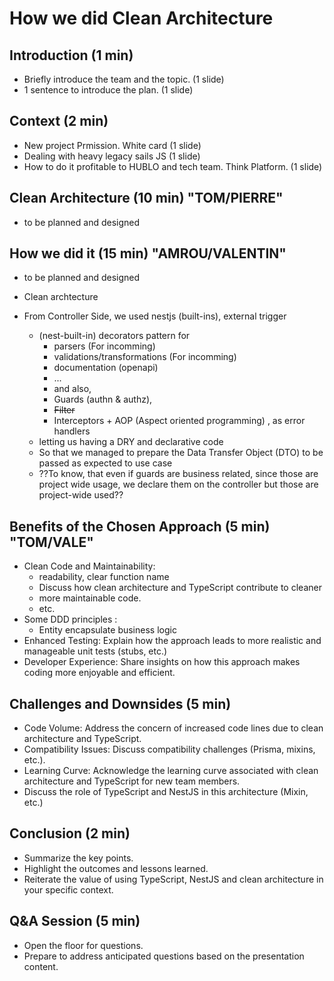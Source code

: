 # How we did Clean Architecture

## Introduction (1 min)

- Briefly introduce the team and the topic. (1 slide)
- 1 sentence to introduce the plan. (1 slide)

## Context (2 min)

- New project Prmission. White card (1 slide)
- Dealing with heavy legacy sails JS (1 slide)
- How to do it profitable to HUBLO and tech team. Think Platform. (1 slide)

## Clean Architecture (10 min) "TOM/PIERRE"
 
- to be planned and designed

## How we did it (15 min) "AMROU/VALENTIN"

- to be planned and designed

- Clean archtecture
- From Controller Side, we used nestjs (built-ins), external trigger
  - (nest-built-in) decorators pattern for
    - parsers (For incomming)
    - validations/transformations (For incomming)
    - documentation (openapi)
    - ...
    - and also, 
    - Guards (authn & authz), 
    - ~~Filter~~
    - Interceptors + AOP (Aspect oriented programming) , as error handlers 
  - letting us having a DRY and declarative code
  - So that we managed to prepare the Data Transfer Object (DTO) to be passed as expected to use case
  - ??To know, that even if guards are business related, since those are project wide usage, we declare them on the controller but those are project-wide used??

  

## Benefits of the Chosen Approach (5 min) "TOM/VALE"

- Clean Code and Maintainability: 
  - readability, clear function name
  - Discuss how clean architecture and TypeScript contribute to cleaner
  - more maintainable code.
  - etc.
- Some DDD principles : 
  - Entity encapsulate business logic
- Enhanced Testing: Explain how the approach leads to more realistic and manageable unit tests (stubs, etc.)
- Developer Experience: Share insights on how this approach makes coding more enjoyable and efficient.

## Challenges and Downsides (5 min)

- Code Volume: Address the concern of increased code lines due to clean architecture and TypeScript.
- Compatibility Issues: Discuss compatibility challenges (Prisma, mixins, etc.).
- Learning Curve: Acknowledge the learning curve associated with clean architecture and TypeScript for new team members.
- Discuss the role of TypeScript and NestJS in this architecture (Mixin, etc.)

## Conclusion (2 min)

- Summarize the key points.
- Highlight the outcomes and lessons learned.
- Reiterate the value of using TypeScript, NestJS and clean architecture in your specific context.

## Q&A Session (5 min)

- Open the floor for questions.
- Prepare to address anticipated questions based on the presentation content.
